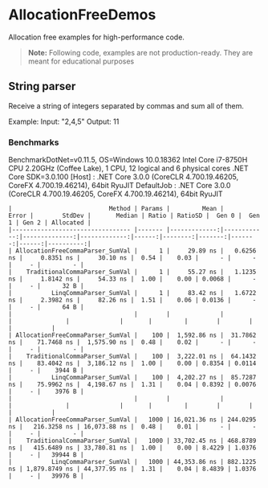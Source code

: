 # AllocationFreeDemos
Allocation free examples for high-performance code. 

> **Note:** Following code, examples are not production-ready. They are meant for educational purposes

## String parser
Receive a string of integers separated by commas and sum all of them.

Example:
Input: "2,4,5"
Output: 11

### Benchmarks

BenchmarkDotNet=v0.11.5, OS=Windows 10.0.18362
Intel Core i7-8750H CPU 2.20GHz (Coffee Lake), 1 CPU, 12 logical and 6 physical cores
.NET Core SDK=3.0.100
  [Host]     : .NET Core 3.0.0 (CoreCLR 4.700.19.46205, CoreFX 4.700.19.46214), 64bit RyuJIT
  DefaultJob : .NET Core 3.0.0 (CoreCLR 4.700.19.46205, CoreFX 4.700.19.46214), 64bit RyuJIT


```
|                           Method | Params |         Mean |       Error |        StdDev |       Median | Ratio | RatioSD |  Gen 0 |  Gen 1 | Gen 2 | Allocated |
|--------------------------------- |------- |-------------:|------------:|--------------:|-------------:|------:|--------:|-------:|-------:|------:|----------:|
| AllocationFreeCommaParser_SumVal |      1 |     29.89 ns |   0.6256 ns |     0.8351 ns |     30.10 ns |  0.54 |    0.03 |      - |      - |     - |         - |
|    TraditionalCommaParser_SumVal |      1 |     55.27 ns |   1.1235 ns |     1.8142 ns |     54.33 ns |  1.00 |    0.00 | 0.0068 |      - |     - |      32 B |
|           LinqCommaParser_SumVal |      1 |     83.42 ns |   1.6722 ns |     2.3982 ns |     82.26 ns |  1.51 |    0.06 | 0.0136 |      - |     - |      64 B |
|                                  |        |              |             |               |              |       |         |        |        |       |           |
| AllocationFreeCommaParser_SumVal |    100 |  1,592.86 ns |  31.7862 ns |    71.7468 ns |  1,575.90 ns |  0.48 |    0.02 |      - |      - |     - |         - |
|    TraditionalCommaParser_SumVal |    100 |  3,222.01 ns |  64.1432 ns |    83.4042 ns |  3,186.12 ns |  1.00 |    0.00 | 0.8354 | 0.0114 |     - |    3944 B |
|           LinqCommaParser_SumVal |    100 |  4,202.27 ns |  85.7287 ns |    75.9962 ns |  4,198.67 ns |  1.31 |    0.04 | 0.8392 | 0.0076 |     - |    3976 B |
|                                  |        |              |             |               |              |       |         |        |        |       |           |
| AllocationFreeCommaParser_SumVal |   1000 | 16,021.36 ns | 244.0295 ns |   216.3258 ns | 16,073.88 ns |  0.48 |    0.01 |      - |      - |     - |         - |
|    TraditionalCommaParser_SumVal |   1000 | 33,702.45 ns | 468.8789 ns |   415.6489 ns | 33,780.81 ns |  1.00 |    0.00 | 8.4229 | 1.0376 |     - |   39944 B |
|           LinqCommaParser_SumVal |   1000 | 44,353.86 ns | 882.1225 ns | 1,879.8749 ns | 44,377.95 ns |  1.31 |    0.04 | 8.4839 | 1.0376 |     - |   39976 B |
